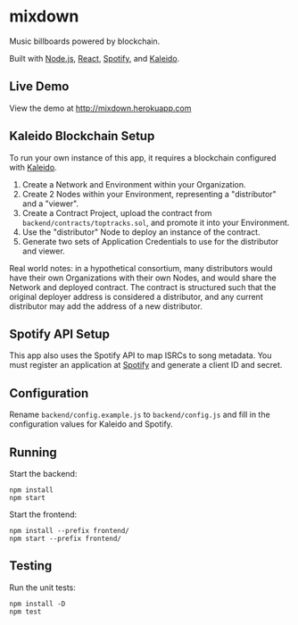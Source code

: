 # mixdown
Music billboards powered by blockchain.

Built with <a href="https://nodejs.org">Node.js</a>, <a href="https://reactjs.org">React</a>,
<a href="https://developer.spotify.com/">Spotify</a>, and <a href="http://kaleido.io">Kaleido</a>.

## Live Demo

View the demo at http://mixdown.herokuapp.com

## Kaleido Blockchain Setup

To run your own instance of this app, it requires a blockchain configured
with <a href="http://kaleido.io">Kaleido</a>.

1. Create a Network and Environment within your Organization.
2. Create 2 Nodes within your Environment, representing a "distributor" and a "viewer".
3. Create a Contract Project, upload the contract from `backend/contracts/toptracks.sol`,
and promote it into your Environment.
4. Use the "distributor" Node to deploy an instance of the contract.
5. Generate two sets of Application Credentials to use for the distributor and viewer.

Real world notes: in a hypothetical consortium, many distributors would have their own
Organizations with their own Nodes, and would share the Network and deployed contract.
The contract is structured such that the original deployer address is considered a
distributor, and any current distributor may add the address of a new distributor.

## Spotify API Setup

This app also uses the Spotify API to map ISRCs to song metadata. You must register
an application at <a href="https://developer.spotify.com">Spotify</a> and generate a
client ID and secret.

## Configuration

Rename `backend/config.example.js` to `backend/config.js` and fill in the configuration
values for Kaleido and Spotify.

## Running

Start the backend:
```
npm install
npm start
```

Start the frontend:
```
npm install --prefix frontend/
npm start --prefix frontend/
```

## Testing

Run the unit tests:
```
npm install -D
npm test
```
